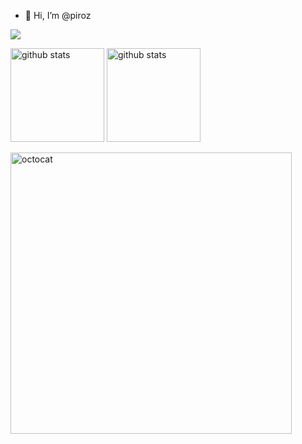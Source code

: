 - 👋 Hi, I’m @piroz

![](https://komarev.com/ghpvc/?username=piroz)

<p align="left">
<img alt="github stats" height="150px" src="https://github-readme-stats.vercel.app/api?username=piroz&layout=compact&show_icons=true&count_private=true&theme=cobalt" />
<img alt="github stats" height="150px" src="https://github-readme-stats.vercel.app/api/top-langs/?username=piroz&layout=compact&theme=cobalt&exclude_repo=ci-minimum" />
</p>


<p align="left">
<img width="450px" alt="octocat" src="https://user-images.githubusercontent.com/8933647/227390114-461b8ab0-0013-49c9-9a4e-9d5c332fec5a.png" />
</p>


<!---
piroz/piroz is a ✨ special ✨ repository because its `README.md` (this file) appears on your GitHub profile.
You can click the Preview link to take a look at your changes.
--->

